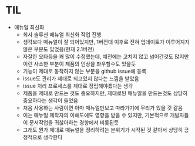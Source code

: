 # TIL

- 매뉴얼 최신화
    - 회사 솔루션 매뉴얼 최신화 작업 진행
    - 생각보다 매뉴얼이 잘 되어있지만, 1버전대 이후로 전혀 업데이트가 이루어지지 않은 부분도 있었음(현재 2.1버전)
    - 자잘한 오타등을 꽤 많이 수정했는데, 예전에는 고치지 않고 넘어간것도 많지만 이런 사소한 부분이 제품의 인상을 좌우할수도 있을듯
    - 기능이 제대로 동작하지 않는 부분을 github issue에 등록
    - issue도 관리가 제대로 되고있지 않다는 느낌을 받았음
    - issue 처리 프로세스를 제대로 정립해야겠다는 생각
    - 제품을 제대로 만드는 것도 중요하지만, 제대로된 매뉴얼을 만드는것도 상당히 중요하다는 생각이 들었음
    - 처음 사용하는 사람이면 아마 매뉴얼만보고 따라가기에 무리가 있을 것 같음
    - 이는 매뉴얼 제작자의 이해도에도 영향을 받을 수 있지만, 기본적으로 개발자들이 문서작업을 귀찮아하는 경향에서 비롯된듯
    - 그래도 뭔가 제대로 매뉴얼을 정리하려는 분위기가 시작된 것 같아서 상당히 긍정적으로 생각한다
